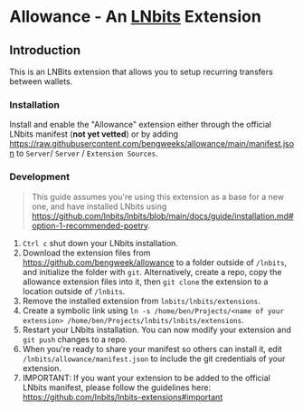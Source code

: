 # Allowance - An [LNbits](https://github.com/lnbits/lnbits) Extension

## Introduction

This is an LNBits extension that allows you to setup recurring transfers between wallets.

### Installation

Install and enable the "Allowance" extension either through the official LNbits manifest (**not yet vetted**) or by adding https://raw.githubusercontent.com/bengweeks/allowance/main/manifest.json to `Server`/ `Server` / `Extension Sources`.

### Development

> This guide assumes you're using this extension as a base for a new one, and have installed LNbits using https://github.com/lnbits/lnbits/blob/main/docs/guide/installation.md#option-1-recommended-poetry.

1. `Ctrl c` shut down your LNbits installation.
2. Download the extension files from https://github.com/bengweek/allowance to a folder outside of `/lnbits`, and initialize the folder with `git`. Alternatively, create a repo, copy the allowance extension files into it, then `git clone` the extension to a location outside of `/lnbits`.
3. Remove the installed extension from `lnbits/lnbits/extensions`.
4. Create a symbolic link using `ln -s /home/ben/Projects/<name of your extension> /home/ben/Projects/lnbits/lnbits/extensions`.
5. Restart your LNbits installation. You can now modify your extension and `git push` changes to a repo.
6. When you're ready to share your manifest so others can install it, edit `/lnbits/allowance/manifest.json` to include the git credentials of your extension.
7. IMPORTANT: If you want your extension to be added to the official LNbits manifest, please follow the guidelines here: https://github.com/lnbits/lnbits-extensions#important

